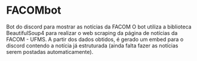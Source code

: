 # FACOMbot
Bot do discord para mostrar as notícias da FACOM
O bot utiliza a biblioteca BeautifulSoup4 para realizar o web scraping da página de notícias da FACOM - UFMS. A partir dos dados obtidos, é gerado um embed para o discord contendo a notícia já estruturada (ainda falta fazer as notícias serem postadas automaticamente).

